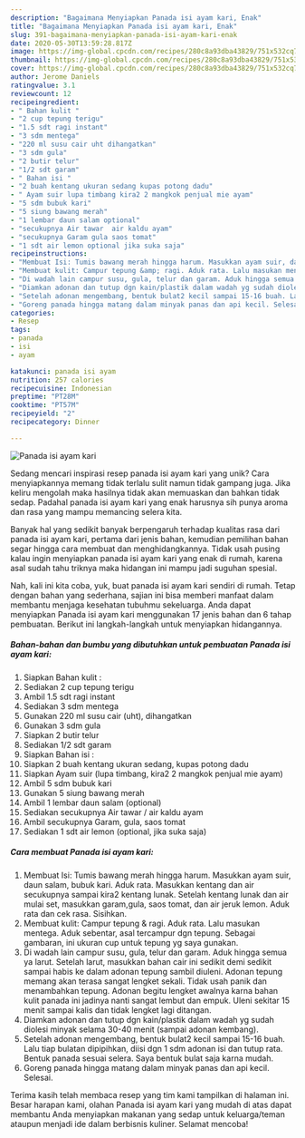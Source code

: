 ```yaml
---
description: "Bagaimana Menyiapkan Panada isi ayam kari, Enak"
title: "Bagaimana Menyiapkan Panada isi ayam kari, Enak"
slug: 391-bagaimana-menyiapkan-panada-isi-ayam-kari-enak
date: 2020-05-30T13:59:28.817Z
image: https://img-global.cpcdn.com/recipes/280c8a93dba43829/751x532cq70/panada-isi-ayam-kari-foto-resep-utama.jpg
thumbnail: https://img-global.cpcdn.com/recipes/280c8a93dba43829/751x532cq70/panada-isi-ayam-kari-foto-resep-utama.jpg
cover: https://img-global.cpcdn.com/recipes/280c8a93dba43829/751x532cq70/panada-isi-ayam-kari-foto-resep-utama.jpg
author: Jerome Daniels
ratingvalue: 3.1
reviewcount: 12
recipeingredient:
- " Bahan kulit "
- "2 cup tepung terigu"
- "1.5 sdt ragi instant"
- "3 sdm mentega"
- "220 ml susu cair uht dihangatkan"
- "3 sdm gula"
- "2 butir telur"
- "1/2 sdt garam"
- " Bahan isi "
- "2 buah kentang ukuran sedang kupas potong dadu"
- " Ayam suir lupa timbang kira2 2 mangkok penjual mie ayam"
- "5 sdm bubuk kari"
- "5 siung bawang merah"
- "1 lembar daun salam optional"
- "secukupnya Air tawar  air kaldu ayam"
- "secukupnya Garam gula saos tomat"
- "1 sdt air lemon optional jika suka saja"
recipeinstructions:
- "Membuat Isi: Tumis bawang merah hingga harum. Masukkan ayam suir, daun salam, bubuk kari. Aduk rata. Masukkan kentang dan air secukupnya sampai kira2 kentang lunak. Setelah kentang lunak dan air mulai set, masukkan garam,gula, saos tomat, dan air jeruk lemon. Aduk rata dan cek rasa. Sisihkan."
- "Membuat kulit: Campur tepung &amp; ragi. Aduk rata. Lalu masukan mentega. Aduk sebentar, asal tercampur dgn tepung. Sebagai gambaran, ini ukuran cup untuk tepung yg saya gunakan."
- "Di wadah lain campur susu, gula, telur dan garam. Aduk hingga semua ya larut. Setelah larut, masukkan bahan cair ini sedikit demi sedikit sampai habis ke dalam adonan tepung sambil diuleni. Adonan tepung memang akan terasa sangat lengket sekali. Tidak usah panik dan menambahkan tepung. Adonan begitu lengket awalnya karna bahan kulit panada ini jadinya nanti sangat lembut dan empuk. Uleni sekitar 15 menit sampai kalis dan tidak lengket lagi ditangan."
- "Diamkan adonan dan tutup dgn kain/plastik dalam wadah yg sudah diolesi minyak selama 30-40 menit (sampai adonan kembang)."
- "Setelah adonan mengembang, bentuk bulat2 kecil sampai 15-16 buah. Lalu tiap bulatan dipipihkan, diisi dgn 1 sdm adonan isi dan tutup rata. Bentuk panada sesuai selera. Saya bentuk bulat saja karna mudah."
- "Goreng panada hingga matang dalam minyak panas dan api kecil. Selesai."
categories:
- Resep
tags:
- panada
- isi
- ayam

katakunci: panada isi ayam 
nutrition: 257 calories
recipecuisine: Indonesian
preptime: "PT28M"
cooktime: "PT57M"
recipeyield: "2"
recipecategory: Dinner

---
```



![Panada isi ayam kari](https://img-global.cpcdn.com/recipes/280c8a93dba43829/751x532cq70/panada-isi-ayam-kari-foto-resep-utama.jpg)

Sedang mencari inspirasi resep panada isi ayam kari yang unik? Cara menyiapkannya memang tidak terlalu sulit namun tidak gampang juga. Jika keliru mengolah maka hasilnya tidak akan memuaskan dan bahkan tidak sedap. Padahal panada isi ayam kari yang enak harusnya sih punya aroma dan rasa yang mampu memancing selera kita.



Banyak hal yang sedikit banyak berpengaruh terhadap kualitas rasa dari panada isi ayam kari, pertama dari jenis bahan, kemudian pemilihan bahan segar hingga cara membuat dan menghidangkannya. Tidak usah pusing kalau ingin menyiapkan panada isi ayam kari yang enak di rumah, karena asal sudah tahu triknya maka hidangan ini mampu jadi suguhan spesial.


Nah, kali ini kita coba, yuk, buat panada isi ayam kari sendiri di rumah. Tetap dengan bahan yang sederhana, sajian ini bisa memberi manfaat dalam membantu menjaga kesehatan tubuhmu sekeluarga. Anda dapat menyiapkan Panada isi ayam kari menggunakan 17 jenis bahan dan 6 tahap pembuatan. Berikut ini langkah-langkah untuk menyiapkan hidangannya.

<!--inarticleads1-->

##### Bahan-bahan dan bumbu yang dibutuhkan untuk pembuatan Panada isi ayam kari:

1. Siapkan  Bahan kulit :
1. Sediakan 2 cup tepung terigu
1. Ambil 1.5 sdt ragi instant
1. Sediakan 3 sdm mentega
1. Gunakan 220 ml susu cair (uht), dihangatkan
1. Gunakan 3 sdm gula
1. Siapkan 2 butir telur
1. Sediakan 1/2 sdt garam
1. Siapkan  Bahan isi :
1. Siapkan 2 buah kentang ukuran sedang, kupas potong dadu
1. Siapkan  Ayam suir (lupa timbang, kira2 2 mangkok penjual mie ayam)
1. Ambil 5 sdm bubuk kari
1. Gunakan 5 siung bawang merah
1. Ambil 1 lembar daun salam (optional)
1. Sediakan secukupnya Air tawar / air kaldu ayam
1. Ambil secukupnya Garam, gula, saos tomat
1. Sediakan 1 sdt air lemon (optional, jika suka saja)




<!--inarticleads2-->

##### Cara membuat Panada isi ayam kari:

1. Membuat Isi: Tumis bawang merah hingga harum. Masukkan ayam suir, daun salam, bubuk kari. Aduk rata. Masukkan kentang dan air secukupnya sampai kira2 kentang lunak. Setelah kentang lunak dan air mulai set, masukkan garam,gula, saos tomat, dan air jeruk lemon. Aduk rata dan cek rasa. Sisihkan.
1. Membuat kulit: Campur tepung &amp; ragi. Aduk rata. Lalu masukan mentega. Aduk sebentar, asal tercampur dgn tepung. Sebagai gambaran, ini ukuran cup untuk tepung yg saya gunakan.
1. Di wadah lain campur susu, gula, telur dan garam. Aduk hingga semua ya larut. Setelah larut, masukkan bahan cair ini sedikit demi sedikit sampai habis ke dalam adonan tepung sambil diuleni. Adonan tepung memang akan terasa sangat lengket sekali. Tidak usah panik dan menambahkan tepung. Adonan begitu lengket awalnya karna bahan kulit panada ini jadinya nanti sangat lembut dan empuk. Uleni sekitar 15 menit sampai kalis dan tidak lengket lagi ditangan.
1. Diamkan adonan dan tutup dgn kain/plastik dalam wadah yg sudah diolesi minyak selama 30-40 menit (sampai adonan kembang).
1. Setelah adonan mengembang, bentuk bulat2 kecil sampai 15-16 buah. Lalu tiap bulatan dipipihkan, diisi dgn 1 sdm adonan isi dan tutup rata. Bentuk panada sesuai selera. Saya bentuk bulat saja karna mudah.
1. Goreng panada hingga matang dalam minyak panas dan api kecil. Selesai.




Terima kasih telah membaca resep yang tim kami tampilkan di halaman ini. Besar harapan kami, olahan Panada isi ayam kari yang mudah di atas dapat membantu Anda menyiapkan makanan yang sedap untuk keluarga/teman ataupun menjadi ide dalam berbisnis kuliner. Selamat mencoba!
